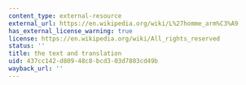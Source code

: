 ```yaml
---
content_type: external-resource
external_url: https://en.wikipedia.org/wiki/L%27homme_arm%C3%A9
has_external_license_warning: true
license: https://en.wikipedia.org/wiki/All_rights_reserved
status: ''
title: the text and translation
uid: 437cc142-d809-48c8-bcd3-03d7803cd49b
wayback_url: ''
---
```

